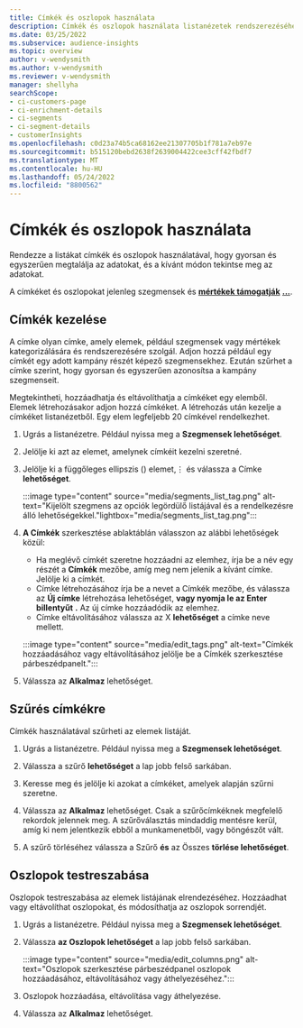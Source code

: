 ```yaml
---
title: Címkék és oszlopok használata
description: Címkék és oszlopok használata listanézetek rendszerezéséhez
ms.date: 03/25/2022
ms.subservice: audience-insights
ms.topic: overview
author: v-wendysmith
ms.author: v-wendysmith
ms.reviewer: v-wendysmith
manager: shellyha
searchScope:
- ci-customers-page
- ci-enrichment-details
- ci-segments
- ci-segment-details
- customerInsights
ms.openlocfilehash: c0d23a74b5ca68162ee21307705b1f781a7eb97e
ms.sourcegitcommit: b515120bebd2638f2639004422cee3cff42fbdf7
ms.translationtype: MT
ms.contentlocale: hu-HU
ms.lasthandoff: 05/24/2022
ms.locfileid: "8800562"
---
```

# <a name="work-with-tags-and-columns"></a>Címkék és oszlopok használata

Rendezze a listákat címkék és oszlopok használatával, hogy gyorsan és egyszerűen megtalálja az adatokat, és a kívánt módon tekintse meg az adatokat.

A címkéket és oszlopokat jelenleg szegmensek és **[mértékek támogatják](segments.md)** **[...](measures.md)**.

## <a name="manage-tags"></a>Címkék kezelése

A címke olyan címke, amely elemek, például szegmensek vagy mértékek kategorizálására és rendszerezésére szolgál. Adjon hozzá például egy címkét egy adott kampány részét képező szegmensekhez. Ezután szűrhet a címke szerint, hogy gyorsan és egyszerűen azonosítsa a kampány szegmenseit.

Megtekintheti, hozzáadhatja és eltávolíthatja a címkéket egy elemből. Elemek létrehozásakor adjon hozzá címkéket. A létrehozás után kezelje a címkéket listanézetből. Egy elem legfeljebb 20 címkével rendelkezhet.

1. Ugrás a listanézetre. Például nyissa meg a **Szegmensek lehetőséget**.

1. Jelölje ki azt az elemet, amelynek címkéit kezelni szeretné.

1. Jelölje ki a függőleges ellipszis () elemet,&vellip; és válassza a Címke **lehetőséget**.

   :::image type="content" source="media/segments_list_tag.png" alt-text="Kijelölt szegmens az opciók legördülő listájával és a rendelkezésre álló lehetőségekkel."lightbox="media/segments_list_tag.png":::

1. **A Címkék** szerkesztése ablaktáblán válasszon az alábbi lehetőségek közül:

   - Ha meglévő címkét szeretne hozzáadni az elemhez, írja be a név egy részét a **Címkék** mezőbe, amíg meg nem jelenik a kívánt címke. Jelölje ki a címkét.
   - Címke létrehozásához írja be a nevet a Címkék mezőbe, és válassza az **Új címke** létrehozása lehetőséget, **vagy nyomja le az Enter billentyűt** **.** Az új címke hozzáadódik az elemhez.
   - Címke eltávolításához válassza az X **lehetőséget** a címke neve mellett.

   :::image type="content" source="media/edit_tags.png" alt-text="Címkék hozzáadásához vagy eltávolításához jelölje be a Címkék szerkesztése párbeszédpanelt.":::

1. Válassza az **Alkalmaz** lehetőséget.

## <a name="filter-on-tags"></a>Szűrés címkékre

Címkék használatával szűrheti az elemek listáját.

1. Ugrás a listanézetre. Például nyissa meg a **Szegmensek lehetőséget**.

1. Válassza a szűrő **lehetőséget** a lap jobb felső sarkában.

1. Keresse meg és jelölje ki azokat a címkéket, amelyek alapján szűrni szeretne.

1. Válassza az **Alkalmaz** lehetőséget. Csak a szűrőcímkéknek megfelelő rekordok jelennek meg. A szűrőválasztás mindaddig mentésre kerül, amíg ki nem jelentkezik ebből a munkamenetből, vagy böngészőt vált.

1. A szűrő törléséhez válassza a Szűrő **és** az Összes **törlése lehetőséget**.

## <a name="customize-columns"></a>Oszlopok testreszabása

Oszlopok testreszabása az elemek listájának elrendezéséhez. Hozzáadhat vagy eltávolíthat oszlopokat, és módosíthatja az oszlopok sorrendjét.

1. Ugrás a listanézetre. Például nyissa meg a **Szegmensek lehetőséget**.

1. Válassza **az Oszlopok lehetőséget** a lap jobb felső sarkában.

   :::image type="content" source="media/edit_columns.png" alt-text="Oszlopok szerkesztése párbeszédpanel oszlopok hozzáadásához, eltávolításához vagy áthelyezéséhez.":::

1. Oszlopok hozzáadása, eltávolítása vagy áthelyezése.

1. Válassza az **Alkalmaz** lehetőséget.
